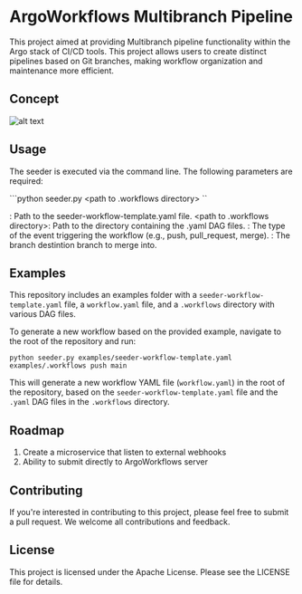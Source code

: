 # ArgoWorkflows Multibranch Pipeline
This project aimed at providing Multibranch pipeline functionality within the Argo stack of CI/CD tools. This project allows users to create distinct pipelines based on Git branches, making workflow organization and maintenance more efficient.

## Concept

![alt text](https://github.com/rookout/argo-workflows-multibranch-pipline/blob/main/docs/seeder-pipeline.png?raw=true)

## Usage

The seeder is executed via the command line. The following parameters are required:

```python seeder.py <path to template> <path to .workflows directory> <event type> <branch>``

<path to template>: Path to the seeder-workflow-template.yaml file.
<path to .workflows directory>: Path to the directory containing the .yaml DAG files.
<event type>: The type of the event triggering the workflow (e.g., push, pull_request, merge).
<branch>: The branch destintion branch to merge into.


## Examples

This repository includes an examples folder with a `seeder-workflow-template.yaml` file, a `workflow.yaml` file, and a `.workflows` directory with various DAG files.

To generate a new workflow based on the provided example, navigate to the root of the repository and run:

```python seeder.py examples/seeder-workflow-template.yaml examples/.workflows push main```

This will generate a new workflow YAML file (`workflow.yaml`) in the root of the repository, based on the `seeder-workflow-template.yaml` file and the `.yaml` DAG files in the `.workflows` directory.

## Roadmap
1. Create a microservice that listen to external webhooks
2. Ability to submit directly to ArgoWorkflows server

## Contributing

If you're interested in contributing to this project, please feel free to submit a pull request. We welcome all contributions and feedback.

## License

This project is licensed under the Apache License. Please see the LICENSE file for details.



